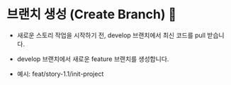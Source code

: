 # 브랜치 생성 (Create Branch) 🌿

- 새로운 스토리 작업을 시작하기 전, develop 브랜치에서 최신 코드를 pull 받습니다.

- develop 브랜치에서 새로운 feature 브랜치를 생성합니다.

- 예시: feat/story-1.1/init-project
